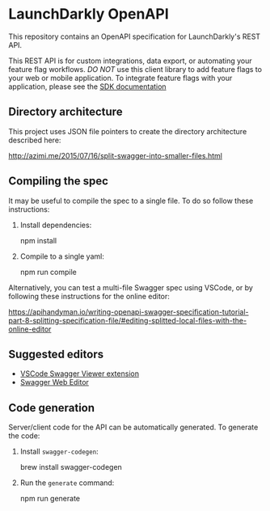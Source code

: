 # LaunchDarkly OpenAPI
This repository contains an OpenAPI specification for LaunchDarkly's REST API.

This REST API is for custom integrations, data export, or automating your feature flag workflows. *DO NOT* use this client library to add feature flags to your web or mobile application. To integrate feature flags with your application, please see the [SDK documentation](https://docs.launchdarkly.com/v2.0/docs)

## Directory architecture
This project uses JSON file pointers to create the directory architecture described here: 

http://azimi.me/2015/07/16/split-swagger-into-smaller-files.html

## Compiling the spec
It may be useful to compile the spec to a single file. To do so follow these instructions:

  1. Install dependencies:

        npm install

  2. Compile to a single yaml:

        npm run compile

Alternatively, you can test a multi-file Swagger spec using VSCode, or by following these instructions for the online editor: 

https://apihandyman.io/writing-openapi-swagger-specification-tutorial-part-8-splitting-specification-file/#editing-splitted-local-files-with-the-online-editor

## Suggested editors

- [VSCode Swagger Viewer extension](https://marketplace.visualstudio.com/items?itemName=Arjun.swagger-viewer) 
- [Swagger Web Editor](http://editor.swagger.io/)


## Code generation
Server/client code for the API can be automatically generated. To generate the code:

  1. Install `swagger-codegen`:

        brew install swagger-codegen

  2. Run the `generate` command:

        npm run generate
